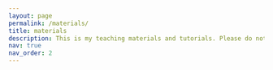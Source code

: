 ```yaml
---
layout: page
permalink: /materials/
title: materials
description: This is my teaching materials and tutorials. Please do not hesitate to email me for any question.
nav: true
nav_order: 2
---
```


